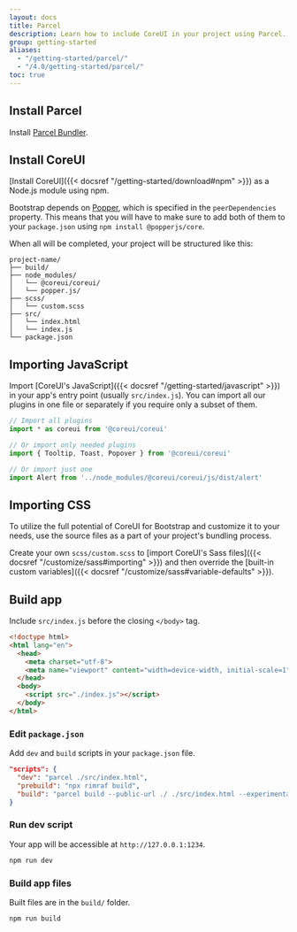 ```yaml
---
layout: docs
title: Parcel
description: Learn how to include CoreUI in your project using Parcel.
group: getting-started
aliases:
  - "/getting-started/parcel/"
  - "/4.0/getting-started/parcel/"
toc: true
---
```


## Install Parcel

Install [Parcel Bundler](https://en.parceljs.org/getting_started.html).

## Install CoreUI

[Install CoreUI]({{< docsref "/getting-started/download#npm" >}}) as a Node.js module using npm.

Bootstrap depends on [Popper](https://popper.js.org/), which is specified in the `peerDependencies` property. This means that you will have to make sure to add both of them to your `package.json` using `npm install @popperjs/core`.

When all will be completed, your project will be structured like this:

```text
project-name/
├── build/
├── node_modules/
│   └── @coreui/coreui/
│   └── popper.js/
├── scss/
│   └── custom.scss
├── src/
│   └── index.html
│   └── index.js
└── package.json
```

## Importing JavaScript

Import [CoreUI's JavaScript]({{< docsref "/getting-started/javascript" >}}) in your app's entry point (usually `src/index.js`). You can import all our plugins in one file or separately if you require only a subset of them.

```js
// Import all plugins
import * as coreui from '@coreui/coreui'

// Or import only needed plugins
import { Tooltip, Toast, Popover } from '@coreui/coreui'

// Or import just one
import Alert from '../node_modules/@coreui/coreui/js/dist/alert'
```

## Importing CSS

To utilize the full potential of CoreUI for Bootstrap and customize it to your needs, use the source files as a part of your project's bundling process.

Create your own `scss/custom.scss` to [import CoreUI's Sass files]({{< docsref "/customize/sass#importing" >}}) and then override the [built-in custom variables]({{< docsref "/customize/sass#variable-defaults" >}}).

## Build app

Include `src/index.js` before the closing `</body>` tag.

```html
<!doctype html>
<html lang="en">
  <head>
    <meta charset="utf-8">
    <meta name="viewport" content="width=device-width, initial-scale=1">
  </head>
  <body>
    <script src="./index.js"></script>
  </body>
</html>
```

### Edit `package.json`

Add `dev` and `build` scripts in your `package.json` file.

```json
"scripts": {
  "dev": "parcel ./src/index.html",
  "prebuild": "npx rimraf build",
  "build": "parcel build --public-url ./ ./src/index.html --experimental-scope-hoisting --out-dir build"
}
```

### Run dev script

Your app will be accessible at `http://127.0.0.1:1234`.

```sh
npm run dev
```

### Build app files

Built files are in the `build/` folder.

```sh
npm run build
```
